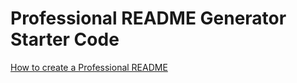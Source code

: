 # Professional README Generator Starter Code

[How to create a Professional README](./readme-guide.md)
